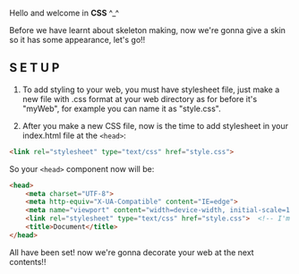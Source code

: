 Hello and welcome in **CSS** ^_^

Before we have learnt about skeleton making, now we're gonna give a skin so it has some appearance, let's go!!

## S E T U P

1. To add styling to your web, you must have stylesheet file, just make a new file with .css format at your web directory as for before it's "myWeb", 
   for example you can name it as "style.css".

2. After you make a new CSS file, now is the time to add stylesheet in your index.html file at the `<head>`:
```html
<link rel="stylesheet" type="text/css" href="style.css">
```    
So your `<head>` component now will be:
```html
<head>
    <meta charset="UTF-8">
    <meta http-equiv="X-UA-Compatible" content="IE=edge">
    <meta name="viewport" content="width=device-width, initial-scale=1.0">
    <link rel="stylesheet" type="text/css" href="style.css">  <!-- I'm Here!! -->
    <title>Document</title>
</head>
```

All have been set! now we're gonna decorate your web at the next contents!!

